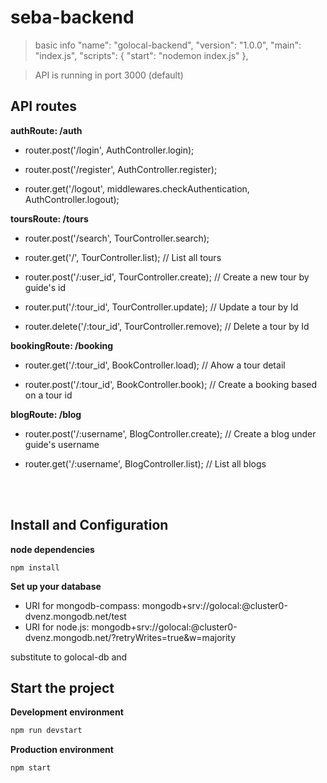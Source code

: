 # seba-backend
> basic info
  "name": "golocal-backend",
  "version": "1.0.0",
  "main": "index.js",
  "scripts": {
    "start": "nodemon index.js"
  },
  
> API is running in port 3000 (default) 

## API routes

**authRoute: /auth**

+ router.post('/login', AuthController.login);

+ router.post('/register', AuthController.register);

+ router.get('/logout', middlewares.checkAuthentication, AuthController.logout);



**toursRoute: /tours**

+ router.post('/search', TourController.search);

+ router.get('/', TourController.list); // List all tours

+ router.post('/:user_id', TourController.create); // Create a new tour by guide's id

+ router.put('/:tour_id',  TourController.update); // Update a tour by Id  

+ router.delete('/:tour_id',  TourController.remove); // Delete a tour by Id 


**bookingRoute: /booking**

+ router.get('/:tour_id', BookController.load); // Ahow a tour detail

+ router.post('/:tour_id', BookController.book); // Create a booking based on a tour id 

**blogRoute: /blog**
+ router.post('/:username', BlogController.create); // Create a blog under guide's username

+ router.get('/:username', BlogController.list); // List all blogs 
<br/>
<br/>

## Install and Configuration

**node dependencies**

```
npm install
```

**Set up your database**

* URI for mongodb-compass: mongodb+srv://golocal:<password>@cluster0-dvenz.mongodb.net/test
* URI for node.js:  mongodb+srv://golocal:<password>@cluster0-dvenz.mongodb.net/<dbname>?retryWrites=true&w=majority
  
substitute <dbname> to golocal-db
and <password>
  
## Start the project



**Development environment**
```bash
npm run devstart
```

**Production environment**
```bash
npm start
```
